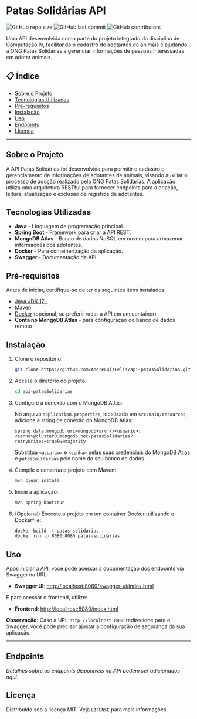 # Patas Solidárias API

![GitHub repo size](https://img.shields.io/github/repo-size/AndreLuisCelis/api-patasSolidarias)
![GitHub last commit](https://img.shields.io/github/last-commit/AndreLuisCelis/api-patasSolidarias)
![GitHub contributors](https://img.shields.io/github/contributors/AndreLuisCelis/api-patasSolidarias)

Uma API desenvolvida como parte do projeto integrado da disciplina de Computação IV, facilitando o cadastro de adotantes de animais e ajudando a ONG Patas Solidárias a gerenciar informações de pessoas interessadas em adotar animais.

## 📋 Índice
- [Sobre o Projeto](#sobre-o-projeto)
- [Tecnologias Utilizadas](#tecnologias-utilizadas)
- [Pré-requisitos](#pré-requisitos)
- [Instalação](#instalação)
- [Uso](#uso)
- [Endpoints](#endpoints)
- [Licença](#licença)

---

## Sobre o Projeto

A API Patas Solidárias foi desenvolvida para permitir o cadastro e gerenciamento de informações de adotantes de animais, visando auxiliar o processo de adoção realizado pela ONG Patas Solidárias. A aplicação utiliza uma arquitetura RESTful para fornecer endpoints para a criação, leitura, atualização e exclusão de registros de adotantes.

## Tecnologias Utilizadas

- **Java** - Linguagem de programação principal.
- **Spring Boot** - Framework para criar a API REST.
- **MongoDB Atlas** - Banco de dados NoSQL em nuvem para armazenar informações dos adotantes.
- **Docker** - Para conteinerização da aplicação.
- **Swagger** - Documentação da API.

## Pré-requisitos

Antes de iniciar, certifique-se de ter os seguintes itens instalados:

- [Java JDK 17+](https://openjdk.org/projects/jdk/17/)
- [Maven](https://maven.apache.org/)
- [Docker](https://www.docker.com/) (opcional, se preferir rodar a API em um container)
- **Conta no MongoDB Atlas** - para configuração do banco de dados remoto

## Instalação

1. Clone o repositório:

    ```bash
    git clone https://github.com/AndreLuisCelis/api-patasSolidarias.git
    ```

2. Acesse o diretório do projeto:

    ```bash
    cd api-patasSolidarias
    ```

3. Configure a conexão com o MongoDB Atlas:

   No arquivo `application.properties`, localizado em `src/main/resources`, adicione a string de conexão do MongoDB Atlas:

    ```properties
    spring.data.mongodb.uri=mongodb+srv://<usuario>:<senha>@cluster0.mongodb.net/patasSolidarias?retryWrites=true&w=majority
    ```

    Substitua `<usuario>` e `<senha>` pelas suas credenciais do MongoDB Atlas e `patasSolidarias` pelo nome do seu banco de dados.

4. Compile e construa o projeto com Maven:

    ```bash
    mvn clean install
    ```

5. Inicie a aplicação:

    ```bash
    mvn spring-boot:run
    ```

6. (Opcional) Execute o projeto em um container Docker utilizando o Dockerfile:

    ```bash
    docker build -t patas-solidarias .
    docker run -p 8080:8080 patas-solidarias
    ```

## Uso

Após iniciar a API, você pode acessar a documentação dos endpoints via Swagger na URL:

- **Swagger UI**: [http://localhost:8080/swagger-ui/index.html](http://localhost:8080/swagger-ui/index.html)

E para acessar o frontend, utilize:

- **Frontend**: [http://localhost:8080/index.html](http://localhost:8080/index.html)

**Observação:** Caso a URL `http://localhost:8080` redirecione para o Swagger, você pode precisar ajustar a configuração de segurança da sua aplicação.

---

## Endpoints

*Detalhes sobre os endpoints disponíveis na API podem ser adicionados aqui.*

## Licença

Distribuído sob a licença MIT. Veja `LICENSE` para mais informações.
